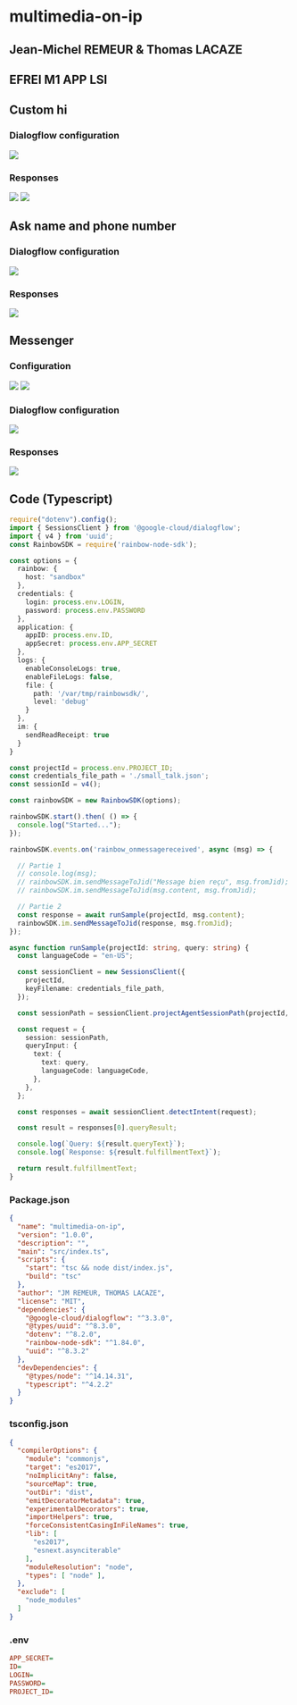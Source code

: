 # multimedia-on-ip

## Jean-Michel REMEUR & Thomas LACAZE
## EFREI M1 APP LSI

## Custom hi

### Dialogflow configuration

![](images/hi-conf.png)

### Responses

![](images/hi-fr.png)
![](images/hi.png)

## Ask name and phone number

### Dialogflow configuration

![](images/name-phone-conf.png)
### Responses

![](images/name-phone.png)

## Messenger

### Configuration

![](images/messenger-webhook.png)
![](images/messenger-tester.png)

### Dialogflow configuration
![](images/messenger-conf.png)

### Responses

![](images/messenger.png)

## Code (Typescript)

```typescript
require("dotenv").config();
import { SessionsClient } from '@google-cloud/dialogflow';
import { v4 } from 'uuid';
const RainbowSDK = require('rainbow-node-sdk');

const options = {
  rainbow: {
    host: "sandbox"
  },
  credentials: {
    login: process.env.LOGIN,
    password: process.env.PASSWORD
  },
  application: {
    appID: process.env.ID,
    appSecret: process.env.APP_SECRET
  },
  logs: {
    enableConsoleLogs: true,              
    enableFileLogs: false,                
    file: {
      path: '/var/tmp/rainbowsdk/',
      level: 'debug'                    
    }
  },
  im: {
    sendReadReceipt: true   
  }
}

const projectId = process.env.PROJECT_ID;
const credentials_file_path = './small_talk.json';
const sessionId = v4();

const rainbowSDK = new RainbowSDK(options);

rainbowSDK.start().then( () => {
  console.log("Started...");
});

rainbowSDK.events.on('rainbow_onmessagereceived', async (msg) => {

  // Partie 1
  // console.log(msg);
  // rainbowSDK.im.sendMessageToJid("Message bien reçu", msg.fromJid);
  // rainbowSDK.im.sendMessageToJid(msg.content, msg.fromJid);

  // Partie 2
  const response = await runSample(projectId, msg.content);
  rainbowSDK.im.sendMessageToJid(response, msg.fromJid);
});

async function runSample(projectId: string, query: string) {
  const languageCode = "en-US";

  const sessionClient = new SessionsClient({
    projectId,
    keyFilename: credentials_file_path,
  });

  const sessionPath = sessionClient.projectAgentSessionPath(projectId, sessionId);

  const request = {
    session: sessionPath,
    queryInput: {
      text: {
        text: query,
        languageCode: languageCode,
      },
    },
  };

  const responses = await sessionClient.detectIntent(request);

  const result = responses[0].queryResult;

  console.log(`Query: ${result.queryText}`);
  console.log(`Response: ${result.fulfillmentText}`);

  return result.fulfillmentText;
}
```

### Package.json

```json
{
  "name": "multimedia-on-ip",
  "version": "1.0.0",
  "description": "",
  "main": "src/index.ts",
  "scripts": {
    "start": "tsc && node dist/index.js",
    "build": "tsc"
  },
  "author": "JM REMEUR, THOMAS LACAZE",
  "license": "MIT",
  "dependencies": {
    "@google-cloud/dialogflow": "^3.3.0",
    "@types/uuid": "^8.3.0",
    "dotenv": "^8.2.0",
    "rainbow-node-sdk": "^1.84.0",
    "uuid": "^8.3.2"
  },
  "devDependencies": {
    "@types/node": "^14.14.31",
    "typescript": "^4.2.2"
  }
}
```

### tsconfig.json

```json
{
  "compilerOptions": {
    "module": "commonjs",
    "target": "es2017",
    "noImplicitAny": false,
    "sourceMap": true,
    "outDir": "dist",
    "emitDecoratorMetadata": true,
    "experimentalDecorators": true,
    "importHelpers": true,
    "forceConsistentCasingInFileNames": true,
    "lib": [
      "es2017",
      "esnext.asynciterable"
    ],
    "moduleResolution": "node",
    "types": [ "node" ], 
  },
  "exclude": [
    "node_modules"
  ]
}
```

### .env

```ini
APP_SECRET=
ID=
LOGIN=
PASSWORD=
PROJECT_ID=
```